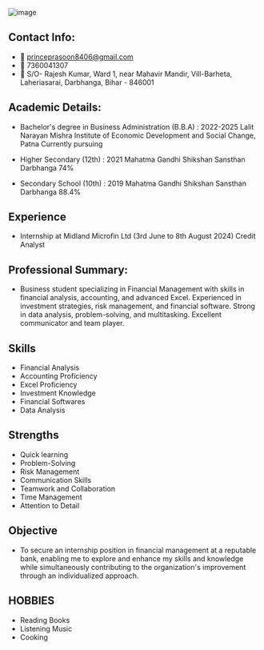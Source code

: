 ![image](https://github.com/princeprasoon/Prince_Prasoon/assets/170539351/56fbbb07-7460-4922-abf5-b72057c6e9bc)
 
## Contact Info:
- 📧 princeprasoon8406@gmail.com
- 📱 7360041307
- 📍 S/O- Rajesh Kumar, Ward 1, near Mahavir Mandir, Vill-Barheta, Laheriasarai, Darbhanga, Bihar - 846001

## Academic Details:

- Bachelor's degree in Business Administration (B.B.A) : 2022-2025
Lalit Narayan Mishra Institute of Economic Development and Social Change, Patna
Currently pursuing
  
- Higher Secondary (12th)                               : 2021
Mahatma Gandhi Shikshan Sansthan Darbhanga
74%

- Secondary School (10th)                               : 2019
Mahatma Gandhi Shikshan Sansthan Darbhanga
88.4%
## Experience 
- Internship at Midland Microfin Ltd (3rd June to 8th August 2024)
Credit Analyst 

## Professional Summary:
- Business student specializing in Financial Management with skills in financial analysis, accounting, and advanced Excel. Experienced in investment strategies, risk management, and financial software. Strong in data analysis, problem-solving, and multitasking. Excellent communicator and team player.

## Skills
- Financial Analysis
- Accounting Proficiency
- Excel Proficiency
- Investment Knowledge
- Financial Softwares
- Data Analysis

## Strengths
- Quick learning
- Problem-Solving
- Risk Management
- Communication Skills
- Teamwork and Collaboration
- Time Management
- Attention to Detail

## Objective
- To secure an internship position in financial management at a reputable bank, enabling me to explore and enhance my skills and knowledge while simultaneously contributing to the organization's improvement through an individualized approach.

## HOBBIES
- Reading Books
- Listening Music
- Cooking
